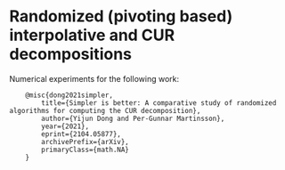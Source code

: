 # Randomized (pivoting based) interpolative and CUR decompositions

Numerical experiments for the following work:
```
    @misc{dong2021simpler,
        title={Simpler is better: A comparative study of randomized algorithms for computing the CUR decomposition},
        author={Yijun Dong and Per-Gunnar Martinsson},
        year={2021},
        eprint={2104.05877},
        archivePrefix={arXiv},
        primaryClass={math.NA}
    }
```
